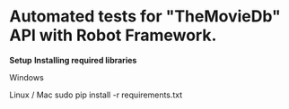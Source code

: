 # Automated tests for "TheMovieDb" API with Robot Framework.

**Setup**
**Installing required libraries**

Windows


Linux / Mac
sudo pip install -r requirements.txt
